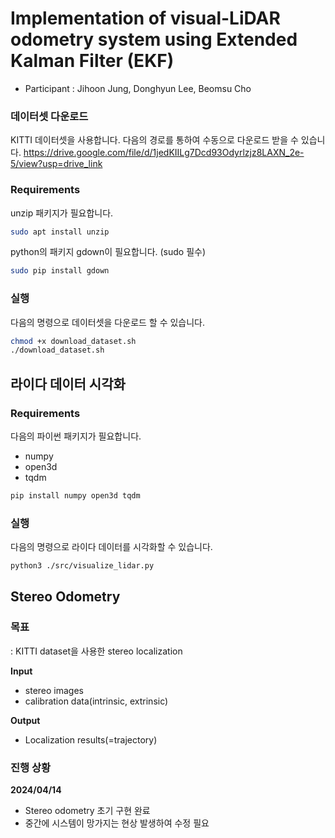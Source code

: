 # Implementation of visual-LiDAR odometry system using Extended Kalman Filter (EKF)

- Participant : Jihoon Jung, Donghyun Lee, Beomsu Cho


### 데이터셋 다운로드

KITTI 데이터셋을 사용합니다.
다음의 경로를 통하여 수동으로 다운로드 받을 수 있습니다.
https://drive.google.com/file/d/1jedKIILg7Dcd93Odyrlzjz8LAXN_2e-5/view?usp=drive_link


### Requirements

unzip 패키지가 필요합니다.

```bash
sudo apt install unzip
```

python의 패키지 gdown이 필요합니다. (sudo 필수)

```bash
sudo pip install gdown
```

### 실행

다음의 명령으로 데이터셋을 다운로드 할 수 있습니다.

```bash
chmod +x download_dataset.sh
./download_dataset.sh
```



## 라이다 데이터 시각화

### Requirements

다음의 파이썬 패키지가 필요합니다.
- numpy
- open3d
- tqdm

```bash
pip install numpy open3d tqdm
```

### 실행

다음의 명령으로 라이다 데이터를 시각화할 수 있습니다.

```bash
python3 ./src/visualize_lidar.py
```


## Stereo Odometry

### 목표
: KITTI dataset을 사용한 stereo localization

**Input**  
  - stereo images
  - calibration data(intrinsic, extrinsic)

**Output**  
  - Localization results(=trajectory)

### 진행 상황

**2024/04/14**
  - Stereo odometry 초기 구현 완료
  - 중간에 시스템이 망가지는 현상 발생하여 수정 필요

